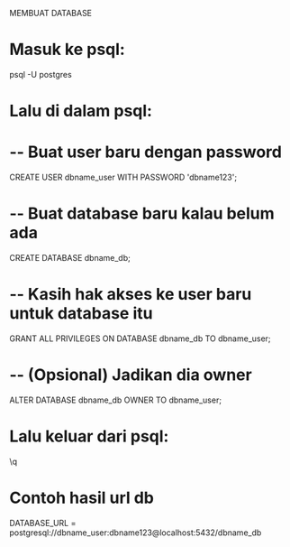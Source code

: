 MEMBUAT DATABASE

# Masuk ke psql:

psql -U postgres

# Lalu di dalam psql:

# -- Buat user baru dengan password

CREATE USER dbname_user WITH PASSWORD 'dbname123';

# -- Buat database baru kalau belum ada

CREATE DATABASE dbname_db;

# -- Kasih hak akses ke user baru untuk database itu

GRANT ALL PRIVILEGES ON DATABASE dbname_db TO dbname_user;

# -- (Opsional) Jadikan dia owner

ALTER DATABASE dbname_db OWNER TO dbname_user;

# Lalu keluar dari psql:

\q

# Contoh hasil url db

DATABASE_URL = postgresql://dbname_user:dbname123@localhost:5432/dbname_db
